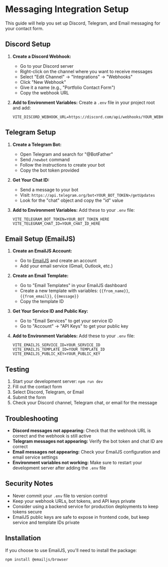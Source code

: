 # Messaging Integration Setup

This guide will help you set up Discord, Telegram, and Email messaging for your contact form.

## Discord Setup

1. **Create a Discord Webhook:**
   - Go to your Discord server
   - Right-click on the channel where you want to receive messages
   - Select "Edit Channel" → "Integrations" → "Webhooks"
   - Click "New Webhook"
   - Give it a name (e.g., "Portfolio Contact Form")
   - Copy the webhook URL

2. **Add to Environment Variables:**
   Create a `.env` file in your project root and add:
   ```
   VITE_DISCORD_WEBHOOK_URL=https://discord.com/api/webhooks/YOUR_WEBHOOK_ID/YOUR_WEBHOOK_TOKEN
   ```

## Telegram Setup

1. **Create a Telegram Bot:**
   - Open Telegram and search for "@BotFather"
   - Send `/newbot` command
   - Follow the instructions to create your bot
   - Copy the bot token provided

2. **Get Your Chat ID:**
   - Send a message to your bot
   - Visit: `https://api.telegram.org/bot<YOUR_BOT_TOKEN>/getUpdates`
   - Look for the "chat" object and copy the "id" value

3. **Add to Environment Variables:**
   Add these to your `.env` file:
   ```
   VITE_TELEGRAM_BOT_TOKEN=YOUR_BOT_TOKEN_HERE
   VITE_TELEGRAM_CHAT_ID=YOUR_CHAT_ID_HERE
   ```

## Email Setup (EmailJS)

1. **Create an EmailJS Account:**
   - Go to [EmailJS](https://www.emailjs.com/) and create an account
   - Add your email service (Gmail, Outlook, etc.)

2. **Create an Email Template:**
   - Go to "Email Templates" in your EmailJS dashboard
   - Create a new template with variables: `{{from_name}}`, `{{from_email}}`, `{{message}}`
   - Copy the template ID

3. **Get Your Service ID and Public Key:**
   - Go to "Email Services" to get your service ID
   - Go to "Account" → "API Keys" to get your public key

4. **Add to Environment Variables:**
   Add these to your `.env` file:
   ```
   VITE_EMAILJS_SERVICE_ID=YOUR_SERVICE_ID
   VITE_EMAILJS_TEMPLATE_ID=YOUR_TEMPLATE_ID
   VITE_EMAILJS_PUBLIC_KEY=YOUR_PUBLIC_KEY
   ```

## Testing

1. Start your development server: `npm run dev`
2. Fill out the contact form
3. Select Discord, Telegram, or Email
4. Submit the form
5. Check your Discord channel, Telegram chat, or email for the message

## Troubleshooting

- **Discord messages not appearing:** Check that the webhook URL is correct and the webhook is still active
- **Telegram messages not appearing:** Verify the bot token and chat ID are correct
- **Email messages not appearing:** Check your EmailJS configuration and email service settings
- **Environment variables not working:** Make sure to restart your development server after adding the `.env` file

## Security Notes

- Never commit your `.env` file to version control
- Keep your webhook URLs, bot tokens, and API keys private
- Consider using a backend service for production deployments to keep tokens secure
- EmailJS public keys are safe to expose in frontend code, but keep service and template IDs private

## Installation

If you choose to use EmailJS, you'll need to install the package:

```bash
npm install @emailjs/browser
``` 